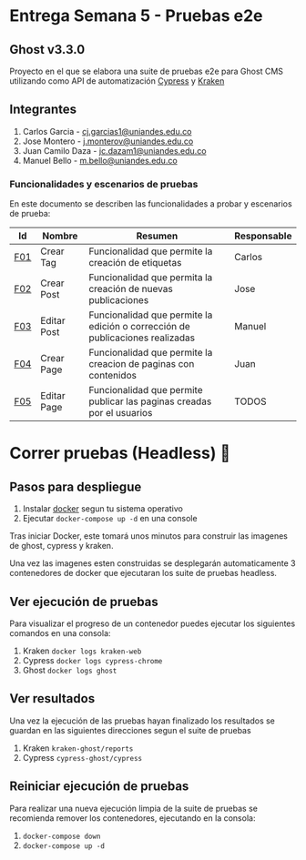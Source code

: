 # Entrega Semana 5 - Pruebas e2e
## Ghost v3.3.0
Proyecto en el que se elabora una suite de pruebas e2e para Ghost CMS utilizando como API de automatización [Cypress](https://www.cypress.io/) y [Kraken](https://thesoftwaredesignlab.github.io/KrakenMobile/)

## Integrantes
1. Carlos Garcia - cj.garcias1@uniandes.edu.co
2. Jose Montero - j.monterov@uniandes.edu.co
3. Juan Camilo Daza - jc.dazam1@uniandes.edu.co
4. Manuel Bello - m.bello@uniandes.edu.co

### Funcionalidades y escenarios de pruebas
En este documento se describen las funcionalidades a probar y escenarios de prueba: 

| Id | Nombre | Resumen | Responsable |
| - | - | - | - |
| [F01](https://github.com/jmonterovalverdeMISO/MISO4103-EntregaSemana/wiki/F01) | Crear Tag | Funcionalidad que permite la creación de etiquetas | Carlos |
| [F02](https://github.com/jmonterovalverdeMISO/MISO4103-EntregaSemana/wiki/F02) | Crear Post | Funcionalidad que permita la creación de nuevas publicaciones | Jose |
| [F03](F03) | Editar Post | Funcionalidad que permite la edición o corrección de publicaciones realizadas|Manuel|
| [F04](https://github.com/jmonterovalverdeMISO/MISO4103-EntregaSemana/wiki/F04) | Crear Page | Funcionalidad que permite la creacion de paginas con contenidos | Juan |
| [F05](https://github.com/jmonterovalverdeMISO/MISO4103-EntregaSemana/wiki/F05) | Editar Page | Funcionalidad que permite publicar las paginas creadas por el usuarios | TODOS |


# Correr pruebas (Headless) :rocket:
## Pasos para despliegue
1. Instalar [docker](https://www.docker.com/get-started) segun tu sistema operativo
2. Ejecutar `docker-compose up -d` en una console

Tras iniciar Docker, este tomará unos minutos para construir las imagenes de ghost, cypress y kraken. 

Una vez las imagenes esten construidas se desplegarán automaticamente 3 contenedores de docker que ejecutaran los suite de pruebas headless.

## Ver ejecución de pruebas
Para visualizar el progreso de un contenedor puedes ejecutar los siguientes comandos en una consola:

1. Kraken `docker logs kraken-web`
2. Cypress `docker logs cypress-chrome`
3. Ghost `docker logs ghost`

## Ver resultados
Una vez la ejecución de las pruebas hayan finalizado los resultados se guardan en las siguientes direcciones segun el suite de pruebas

1. Kraken `kraken-ghost/reports`
2. Cypress `cypress-ghost/cypress`

## Reiniciar ejecución de pruebas
Para realizar una nueva ejecución limpia de la suite de pruebas se recomienda remover los contenedores, ejecutando en la consola:

1. `docker-compose down`
2. `docker-compose up -d`
